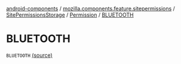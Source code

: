 [android-components](../../../index.md) / [mozilla.components.feature.sitepermissions](../../index.md) / [SitePermissionsStorage](../index.md) / [Permission](index.md) / [BLUETOOTH](./-b-l-u-e-t-o-o-t-h.md)

# BLUETOOTH

`BLUETOOTH` [(source)](https://github.com/mozilla-mobile/android-components/blob/master/components/feature/sitepermissions/src/main/java/mozilla/components/feature/sitepermissions/SitePermissionsStorage.kt#L158)